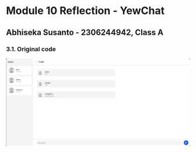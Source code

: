 # Module 10 Reflection - YewChat

## Abhiseka Susanto - 2306244942, Class A

### 3.1. Original code

![yewchat-3users](3-users.jpg)